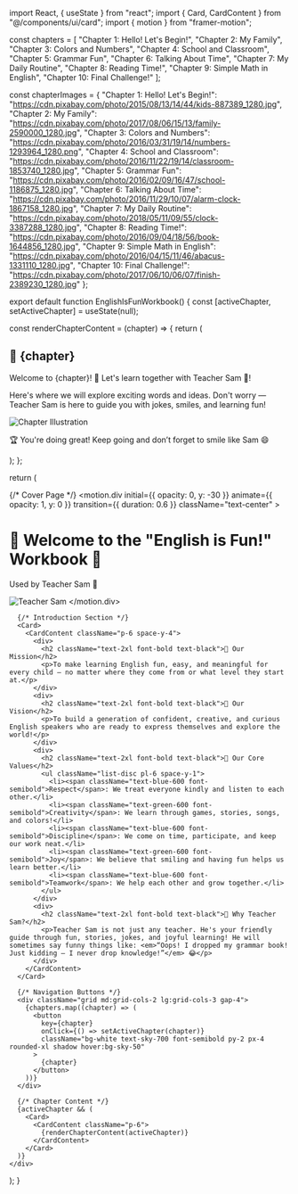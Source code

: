 import React, { useState } from "react";
import { Card, CardContent } from "@/components/ui/card";
import { motion } from "framer-motion";

const chapters = [
  "Chapter 1: Hello! Let's Begin!",
  "Chapter 2: My Family",
  "Chapter 3: Colors and Numbers",
  "Chapter 4: School and Classroom",
  "Chapter 5: Grammar Fun",
  "Chapter 6: Talking About Time",
  "Chapter 7: My Daily Routine",
  "Chapter 8: Reading Time!",
  "Chapter 9: Simple Math in English",
  "Chapter 10: Final Challenge!"
];

const chapterImages = {
  "Chapter 1: Hello! Let's Begin!": "https://cdn.pixabay.com/photo/2015/08/13/14/44/kids-887389_1280.jpg",
  "Chapter 2: My Family": "https://cdn.pixabay.com/photo/2017/08/06/15/13/family-2590000_1280.jpg",
  "Chapter 3: Colors and Numbers": "https://cdn.pixabay.com/photo/2016/03/31/19/14/numbers-1293964_1280.png",
  "Chapter 4: School and Classroom": "https://cdn.pixabay.com/photo/2016/11/22/19/14/classroom-1853740_1280.jpg",
  "Chapter 5: Grammar Fun": "https://cdn.pixabay.com/photo/2016/02/09/16/47/school-1186875_1280.jpg",
  "Chapter 6: Talking About Time": "https://cdn.pixabay.com/photo/2016/11/29/10/07/alarm-clock-1867158_1280.jpg",
  "Chapter 7: My Daily Routine": "https://cdn.pixabay.com/photo/2018/05/11/09/55/clock-3387288_1280.jpg",
  "Chapter 8: Reading Time!": "https://cdn.pixabay.com/photo/2016/09/04/18/56/book-1644856_1280.jpg",
  "Chapter 9: Simple Math in English": "https://cdn.pixabay.com/photo/2016/04/15/11/46/abacus-1331110_1280.jpg",
  "Chapter 10: Final Challenge!": "https://cdn.pixabay.com/photo/2017/06/10/06/07/finish-2389230_1280.jpg"
};

export default function EnglishIsFunWorkbook() {
  const [activeChapter, setActiveChapter] = useState(null);

  const renderChapterContent = (chapter) => {
    return (
      <div className="text-[Times New Roman] space-y-4">
        <h2 className="text-2xl font-bold text-black">📘 {chapter}</h2>
        <p><span className="text-blue-600 font-semibold">Welcome</span> to {chapter}! 🎉 Let's learn together with Teacher Sam 🤖!</p>
        <p>Here's where we will explore exciting words and ideas. Don't worry — Teacher Sam is here to guide you with jokes, smiles, and learning fun!</p>
        <img src={chapterImages[chapter]} className="w-full rounded-lg" alt="Chapter Illustration" />
        <p className="italic text-green-600">🏆 You're doing great! Keep going and don’t forget to smile like Sam 😄</p>
      </div>
    );
  };

  return (
    <div className="grid gap-6 p-6 bg-sky-100 text-[Times New Roman]">
      {/* Cover Page */}
      <motion.div
        initial={{ opacity: 0, y: -30 }}
        animate={{ opacity: 1, y: 0 }}
        transition={{ duration: 0.6 }}
        className="text-center"
      >
        <h1 className="text-4xl font-bold mb-2">🌟 Welcome to the "English is Fun!" Workbook 🌟</h1>
        <p className="text-lg italic">Used by Teacher Sam 🤖</p>
        <img
          src="/mnt/data/A_2D_digital_illustration_depicts_Sam,_a_friendly_.png"
          alt="Teacher Sam"
          className="mx-auto w-40 h-auto mt-4"
        />
      </motion.div>

      {/* Introduction Section */}
      <Card>
        <CardContent className="p-6 space-y-4">
          <div>
            <h2 className="text-2xl font-bold text-black">🎯 Our Mission</h2>
            <p>To make learning English fun, easy, and meaningful for every child — no matter where they come from or what level they start at.</p>
          </div>
          <div>
            <h2 className="text-2xl font-bold text-black">👀 Our Vision</h2>
            <p>To build a generation of confident, creative, and curious English speakers who are ready to express themselves and explore the world!</p>
          </div>
          <div>
            <h2 className="text-2xl font-bold text-black">💖 Our Core Values</h2>
            <ul className="list-disc pl-6 space-y-1">
              <li><span className="text-blue-600 font-semibold">Respect</span>: We treat everyone kindly and listen to each other.</li>
              <li><span className="text-green-600 font-semibold">Creativity</span>: We learn through games, stories, songs, and colors!</li>
              <li><span className="text-blue-600 font-semibold">Discipline</span>: We come on time, participate, and keep our work neat.</li>
              <li><span className="text-green-600 font-semibold">Joy</span>: We believe that smiling and having fun helps us learn better.</li>
              <li><span className="text-blue-600 font-semibold">Teamwork</span>: We help each other and grow together.</li>
            </ul>
          </div>
          <div>
            <h2 className="text-2xl font-bold text-black">🤖 Why Teacher Sam?</h2>
            <p>Teacher Sam is not just any teacher. He's your friendly guide through fun, stories, jokes, and joyful learning! He will sometimes say funny things like: <em>“Oops! I dropped my grammar book! Just kidding — I never drop knowledge!”</em> 😂</p>
          </div>
        </CardContent>
      </Card>

      {/* Navigation Buttons */}
      <div className="grid md:grid-cols-2 lg:grid-cols-3 gap-4">
        {chapters.map((chapter) => (
          <button
            key={chapter}
            onClick={() => setActiveChapter(chapter)}
            className="bg-white text-sky-700 font-semibold py-2 px-4 rounded-xl shadow hover:bg-sky-50"
          >
            {chapter}
          </button>
        ))}
      </div>

      {/* Chapter Content */}
      {activeChapter && (
        <Card>
          <CardContent className="p-6">
            {renderChapterContent(activeChapter)}
          </CardContent>
        </Card>
      )}
    </div>
  );
}
